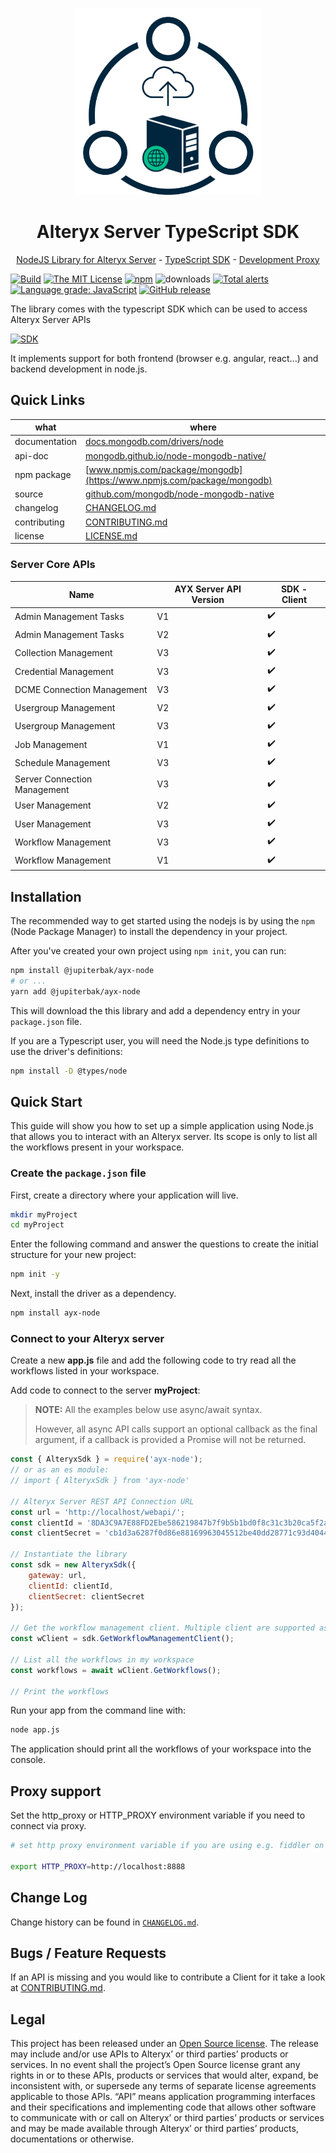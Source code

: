 
<!-- markdownlint-disable MD033 MD041 -->
<p align="center">
<img src="images/AYX_NODE_LOGO.svg" alt="ayx-node" width="300px"/>
</p>
<h1 align="center">Alteryx Server TypeScript SDK</h1>
<p align="center">
<a href="#getting-started">NodeJS Library for Alteryx Server</a> - <a href="#typescript-sdk">TypeScript SDK</a> - <a href="#development-proxy"> Development Proxy</a>

<!-- markdownlint-enableMD033 -->

[![Build](https://github.com/jupiterbak/ayx-node/actions/workflows/build.yml/badge.svg)](https://github.com/jupiterbak/ayx-node/actions/workflows/build.yml) [![The MIT License](https://img.shields.io/github/license/jupiterbak/ayx-node)](./LICENSE.md)
[![npm](https://img.shields.io/npm/v/@mindconnect/mindconnect-nodejs/latest.svg?style=flat)](https://www.npmjs.com/package/@mindconnect/mindconnect-nodejs) ![downloads](https://img.shields.io/npm/dw/@mindconnect/mindconnect-nodejs.svg?colorB=009999)
[![Total alerts](https://img.shields.io/lgtm/alerts/g/jupiterbak/ayx-node.svg?logo=lgtm&logoWidth=18)](https://lgtm.com/projects/g/jupiterbak/ayx-node/alerts/)
[![Language grade: JavaScript](https://img.shields.io/lgtm/grade/javascript/g/jupiterbak/ayx-node.svg?logo=lgtm&logoWidth=18)](https://lgtm.com/projects/g/jupiterbak/ayx-node/context:javascript)
[![GitHub release](https://img.shields.io/github/release/mindsphere/mindconnect-nodejs.svg)](https://github.com/mindsphere/mindconnect-nodejs/releases/latest)

</p>

The library comes with the typescript SDK which can be used to access Alteryx Server APIs

[![SDK](https://img.shields.io/badge/SDK-full%20documentation-%23009999.svg)](https://opensource.mindsphere.io/docs/mindconnect-nodejs/sdk/index.html)

It implements support for both frontend (browser e.g. angular, react...) and backend development in node.js.

## Quick Links

| what          | where                                                                                                   |
| ------------- | ------------------------------------------------------------------------------------------------------- |
| documentation | [docs.mongodb.com/drivers/node](https://docs.mongodb.com/drivers/node)                                  |
| api-doc       | [mongodb.github.io/node-mongodb-native/](https://mongodb.github.io/node-mongodb-native/)                |
| npm package   | [www.npmjs.com/package/mongodb](https://www.npmjs.com/package/mongodb)                                  |
| source        | [github.com/mongodb/node-mongodb-native](https://github.com/mongodb/node-mongodb-native)                |
| changelog     | [CHANGELOG.md](https://github.com/jupiterbak/ayx-node/blob/HEAD/CHANGELOG.md)                           |
| contributing  | [CONTRIBUTING.md](https://github.com/jupiterbak/ayx-node/blob/HEAD/CONTRIBUTING.md)                     |
| license  | [LICENSE.md](https://github.com/jupiterbak/ayx-node/blob/HEAD/LICENSE.md)

### Server Core APIs

| Name | AYX Server API Version  | SDK - Client |
| --- | --- | --- |
| Admin Management Tasks |  V1 | :heavy_check_mark: |
| Admin Management Tasks |  V2 | :heavy_check_mark: |
| Collection Management  |  V3 | :heavy_check_mark: |
| Credential Management  |  V3 | :heavy_check_mark: |
| DCME Connection Management  |  V3 | :heavy_check_mark: |
| Usergroup Management  |  V2 | :heavy_check_mark: |
| Usergroup Management  |  V3 | :heavy_check_mark: |
| Job Management  |  V1 | :heavy_check_mark: |
| Schedule Management  |  V3 | :heavy_check_mark: |
| Server Connection Management  |  V3 | :heavy_check_mark: |
| User Management  |  V2 | :heavy_check_mark: |
| User Management  |  V3 | :heavy_check_mark: |
| Workflow Management  |  V3 | :heavy_check_mark: |
| Workflow Management  |  V1 | :heavy_check_mark: |

 
## Installation

The recommended way to get started using the nodejs is by using the `npm` (Node Package Manager) to install the dependency in your project.

After you've created your own project using `npm init`, you can run:

```bash
npm install @jupiterbak/ayx-node
# or ...
yarn add @jupiterbak/ayx-node
```

This will download the this library and add a dependency entry in your `package.json` file.

If you are a Typescript user, you will need the Node.js type definitions to use the driver's definitions:

```sh
npm install -D @types/node
```

## Quick Start

This guide will show you how to set up a simple application using Node.js that allows you to interact with an Alteryx server. Its scope is only to list all the workflows present in your workspace.

### Create the `package.json` file

First, create a directory where your application will live.

```bash
mkdir myProject
cd myProject
```

Enter the following command and answer the questions to create the initial structure for your new project:

```bash
npm init -y
```

Next, install the driver as a dependency.

```bash
npm install ayx-node
```

### Connect to your Alteryx server

Create a new **app.js** file and add the following code to try read all the workflows listed in your workspace.

Add code to connect to the server **myProject**:

> **NOTE:** All the examples below use async/await syntax.
>
> However, all async API calls support an optional callback as the final argument,
> if a callback is provided a Promise will not be returned.

```js
const { AlteryxSdk } = require('ayx-node');
// or as an es module:
// import { AlteryxSdk } from 'ayx-node'

// Alteryx Server REST API Connection URL
const url = 'http://localhost/webapi/';
const clientId = '8DA3C9A7E88FD2Ebe586219847b7f9b5b1bd0f8c31c3b20ca5f2a9ea54e107a173f379128b3b6b1';
const clientSecret = 'cb1d3a6287f0d86e88169963045512be40dd28771c93d404450d0279c743611a';

// Instantiate the library
const sdk = new AlteryxSdk({
    gateway: url,
    clientId: clientId,
    clientSecret: clientSecret
});

// Get the workflow management client. Multiple client are supported as well
const wClient = sdk.GetWorkflowManagementClient();

// List all the workflows in my workspace
const workflows = await wClient.GetWorkflows();

// Print the workflows
```

Run your app from the command line with:

```bash
node app.js
```

The application should print all the workflows of your workspace into the console.

## Proxy support

Set the http_proxy or HTTP_PROXY environment variable if you need to connect via proxy.

```bash
# set http proxy environment variable if you are using e.g. fiddler on the localhost.

export HTTP_PROXY=http://localhost:8888
```

## Change Log

Change history can be found in [`CHANGELOG.md`](./CHANGELOG.md).

## Bugs / Feature Requests

If an API is missing and you would like to contribute a Client for it take a look at [CONTRIBUTING.md](./CONTRIBUTING.md).

## Legal

This project has been released under an [Open Source license](./LICENSE.md). The release may include and/or use APIs to Alteryx’ or third parties’ products or services. In no event shall the project’s Open Source license grant any rights in or to these APIs, products or services that would alter, expand, be inconsistent with, or supersede any terms of separate license agreements applicable to those APIs. “API” means application programming interfaces and their specifications and implementing code that allows other software to communicate with or call on Alteryx’ or third parties’ products or services and may be made available through Alteryx’ or third parties’ products, documentations or otherwise.
